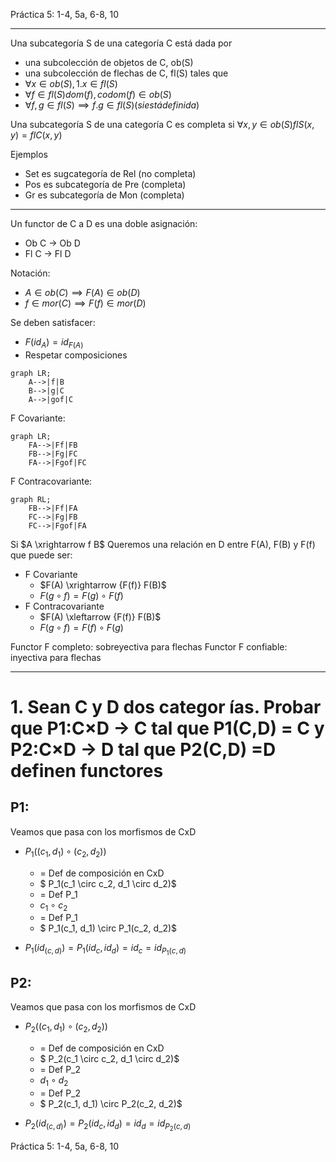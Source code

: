 Práctica 5:
1-4, 5a, 6-8, 10

---

Una subcategoría S de una categoría C está dada por
- una subcolección de objetos de C, ob(S)
- una subcolección de flechas de C, fl(S)
tales que
- $\forall x \in ob(S), 1.x \in fl(S)$
- $\forall f \in fl(S) dom(f), codom(f) \in ob(S)$
- $\forall f,g \in fl(S) \implies f.g \in fl(S) (si está definida)$

Una subcategoría S de una categoría C es completa si $\forall x,y \in ob(S)
flS(x,y) = flC(x,y)$

Ejemplos
- Set es sugcategoría de Rel (no completa)
- Pos es subcategoría de Pre (completa)
- Gr es subcategoría de Mon (completa)

---

Un functor de C a D es una doble asignación:
- Ob C -> Ob D
- Fl C -> Fl D

Notación:

- $A \in ob(C) \implies F(A) \in ob(D)$
- $f \in mor(C) \implies F(f) \in mor(D)$

Se deben satisfacer:
- $F(id_A) = id_{F(A)}$
- Respetar composiciones

```mermaid
graph LR;
    A-->|f|B
    B-->|g|C
    A-->|gof|C
```

F Covariante:
```mermaid
graph LR;
    FA-->|Ff|FB
    FB-->|Fg|FC
    FA-->|Fgof|FC
```


F Contracovariante:

```mermaid
graph RL;
    FB-->|Ff|FA
    FC-->|Fg|FB
    FC-->|Fgof|FA
```

Si $A \xrightarrow f B$
Queremos una relación en D entre F(A), F(B) y F(f) que puede ser:
- F Covariante
    - $F(A) \xrightarrow {F(f)} F(B)$
    - $F(g \circ f) = F(g) \circ F(f)$
- F Contracovariante
    - $F(A) \xleftarrow {F(f)} F(B)$
    - $F(g \circ f) = F(f) \circ F(g)$

Functor F completo: sobreyectiva para flechas
Functor F confiable: inyectiva para flechas

---

# 1. Sean C y D dos categor ́ıas.  Probar que P1:C×D → C tal que P1(C,D) = C y P2:C×D → D tal que P2(C,D) =D definen functores

## P1:

Veamos que pasa con los morfismos de CxD
- $P_1((c_1, d_1) \circ (c_2, d_2))$
    - = Def de composición en CxD
    - $ P_1(c_1 \circ c_2, d_1 \circ d_2)$ 
    - = Def P_1 
    - $c_1 \circ c_2$
    - = Def P_1 
    - $ P_1(c_1, d_1) \circ P_1(c_2, d_2)$ 

- $P_1(id_{(c, d)}) = P_1(id_c, id_d) =  id_c = id_{P_1(c, d)}$



## P2:

Veamos que pasa con los morfismos de CxD
- $P_2((c_1, d_1) \circ (c_2, d_2))$
    - = Def de composición en CxD
    - $ P_2(c_1 \circ c_2, d_1 \circ d_2)$ 
    - = Def P_2
    - $d_1 \circ d_2$
    - = Def P_2 
    - $ P_2(c_1, d_1) \circ P_2(c_2, d_2)$ 

- $P_2(id_{(c, d)}) = P_2(id_c, id_d) =  id_d = id_{P_2(c, d)}$


Práctica 5:
1-4, 5a, 6-8, 10
